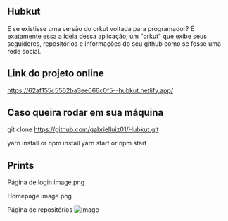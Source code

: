 ## Hubkut
E se existisse uma versão do orkut voltada para programador? 
É exatamente essa a ideia dessa aplicação, um "orkut" que exibe seus seguidores, repositórios e informações do seu github como se fosse uma rede social.

## Link do projeto online 
https://62af155c5562ba3ee666c0f5--hubkut.netlify.app/

## Caso queira rodar em sua máquina
git clone https://github.com/gabrielluiz01/Hubkut.git

yarn install or npm install
yarn start or npm start

## Prints

Página de login
image.png

Homepage
image.png

Página de repositórios
![image](https://user-images.githubusercontent.com/48768741/174481028-e20f7c77-fa91-4386-b183-103b43ab444f.png)
